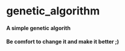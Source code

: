 # genetic_algorithm
#### A simple genetic algorith
#### Be comfort to change it and make it better ;)
